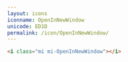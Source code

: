 ```yaml
---
layout: icons
iconname: OpenInNewWindow
unicode: ED1D
permalink: /icon/OpenInNewWindow/
---
```


``` html
<i class="mi mi-OpenInNewWindow"></i>
```
